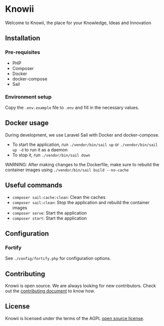 # Knowii

Welcome to Knowii, the place for your Knowledge, Ideas and Innovation

## Installation

### Pre-requisites
- PHP
- Composer
- Docker
- docker-compose
- Sail

### Environment setup
Copy the `.env.example` file to `.env` and fill in the necessary values.

## Docker usage
During development, we use Laravel Sail with Docker and docker-compose.

- To start the application, run `./vendor/bin/sail up` or `./vendor/bin/sail up -d` to run it as a daemon
- To stop it, run `./vendor/bin/sail down`

WARNING: After making changes to the Dockerfile, make sure to rebuild the container images using `./vendor/bin/sail build --no-cache`

## Useful commands
- `composer sail:cache:clean`: Clean the caches
- `composer sail:clean`: Stop the application and rebuild the container images
- `composer serve`: Start the application
- `composer start`: Start the application

## Configuration

### Fortify
See `./config/fortify.php` for configuration options.

## Contributing
Knowii is open source. We are always looking for new contributors. Check out the [contributing document](CONTRIBUTING.md) to know how.

## License
Knowii is licensed under the terms of the AGPL [open source license](LICENSE).
